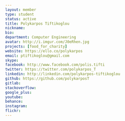 ```yaml
---
layout: member
type: student
status: active
title: Polykarpos Tiftikoglou
nickname:
bio:
department: Computer Engineering
avatar: http://i.imgur.com/J0eRhen.jpg
projects: [food_for_charity]
website: https://ello.co/polykarpos
email: ptiftikoglou@gmail.com
skype:
facebook: http://www.facebook.com/polis.tifti
twitter: https://twitter.com/polykarpos_T
linkedin: http://linkedin.com/polykarpos-tiftikoglou
github: https://github.com/polykarposT
gitlab:
stackoverflow:
google_plus:
youtube:
behance:
instagram:
flickr:
---
```


